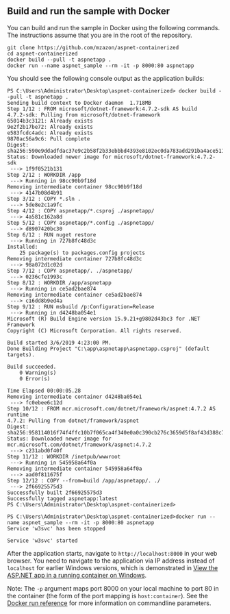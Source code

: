 ## Build and run the sample with Docker

You can build and run the sample in Docker using the following commands. The instructions assume that you are in the root of the repository.

```console
git clone https://github.com/mzazon/aspnet-containerized
cd aspnet-containerized
docker build --pull -t aspnetapp .
docker run --name aspnet_sample --rm -it -p 8000:80 aspnetapp
```

You should see the following console output as the application builds:

```console
PS C:\Users\Administrator\Desktop\aspnet-containerized> docker build --pull -t aspnetapp .
Sending build context to Docker daemon  1.718MB
Step 1/12 : FROM microsoft/dotnet-framework:4.7.2-sdk AS build
4.7.2-sdk: Pulling from microsoft/dotnet-framework
65014b3c3121: Already exists
9e2f2b17be72: Already exists
e583fcdc4adc: Already exists
9870ac56a9c6: Pull complete
Digest: sha256:590e9ddadfdac37e9c2b58f2b33ebbbd4393e8102ec0da783add291ba4ace511
Status: Downloaded newer image for microsoft/dotnet-framework:4.7.2-sdk
 ---> 1f9f0521b131
Step 2/12 : WORKDIR /app
 ---> Running in 98cc90b9f18d
Removing intermediate container 98cc90b9f18d
 ---> 4147b08d4b91
Step 3/12 : COPY *.sln .
 ---> 5de8e2c1a9fc
Step 4/12 : COPY aspnetapp/*.csproj ./aspnetapp/
 ---> 4a581c162a8d
Step 5/12 : COPY aspnetapp/*.config ./aspnetapp/
 ---> d8907420bc30
Step 6/12 : RUN nuget restore
 ---> Running in 727b8fc48d3c
Installed:
    25 package(s) to packages.config projects
Removing intermediate container 727b8fc48d3c
 ---> 98a072d1c02d
Step 7/12 : COPY aspnetapp/. ./aspnetapp/
 ---> 0236cfe1993c
Step 8/12 : WORKDIR /app/aspnetapp
 ---> Running in ce5ad2bae874
Removing intermediate container ce5ad2bae874
 ---> c16dd8b9ed4a
Step 9/12 : RUN msbuild /p:Configuration=Release
 ---> Running in d4248ba054e1
Microsoft (R) Build Engine version 15.9.21+g9802d43bc3 for .NET Framework
Copyright (C) Microsoft Corporation. All rights reserved.

Build started 3/6/2019 4:23:00 PM.
Done Building Project "C:\app\aspnetapp\aspnetapp.csproj" (default targets).

Build succeeded.
    0 Warning(s)
    0 Error(s)

Time Elapsed 00:00:05.28
Removing intermediate container d4248ba054e1
 ---> fc0ebee6c12d
Step 10/12 : FROM mcr.microsoft.com/dotnet/framework/aspnet:4.7.2 AS runtime
4.7.2: Pulling from dotnet/framework/aspnet
Digest: sha256:958114016f74f4ffc10b7f065ca4f340e0a0c390cb276c3659d5f8af43d388c7
Status: Downloaded newer image for mcr.microsoft.com/dotnet/framework/aspnet:4.7.2
 ---> c231abd0f40f
Step 11/12 : WORKDIR /inetpub/wwwroot
 ---> Running in 545958a64f0a
Removing intermediate container 545958a64f0a
 ---> aad0f811675f
Step 12/12 : COPY --from=build /app/aspnetapp/. ./
 ---> 2f66925575d3
Successfully built 2f66925575d3
Successfully tagged aspnetapp:latest
PS C:\Users\Administrator\Desktop\aspnet-containerized>
```

```console
PS C:\Users\Administrator\Desktop\aspnet-containerized>docker run --name aspnet_sample --rm -it -p 8000:80 aspnetapp
Service 'w3svc' has been stopped

Service 'w3svc' started
```

After the application starts, navigate to `http://localhost:8000` in your web browser. You need to navigate to the application via IP address instead of `localhost` for earlier Windows versions, which is demonstrated in [View the ASP.NET app in a running container on Windows](https://github.com/microsoft/dotnet-framework-docker/blob/master/samples/aspnetapp/README.md#view-the-aspnet-app-in-a-running-container-on-windows).

Note: The `-p` argument maps port 8000 on your local machine to port 80 in the container (the form of the port mapping is `host:container`). See the [Docker run reference](https://docs.docker.com/engine/reference/commandline/run/) for more information on commandline parameters.
